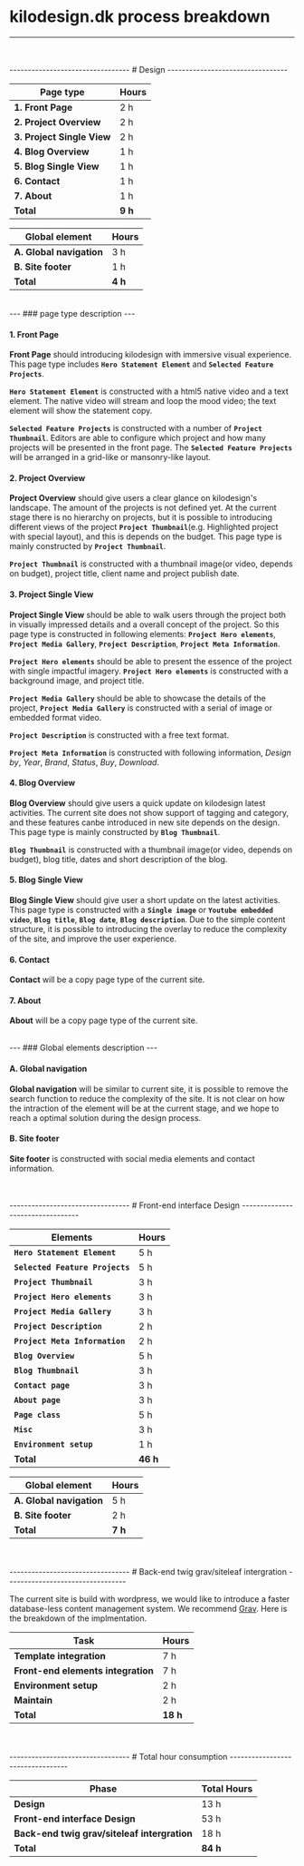 # kilodesign.dk process breakdown
---------------------------------
<br>
<br>
---------------------------------
# Design
---------------------------------
<br>

| Page type                   | Hours     |
| --------------------------- | --------- |
| **1. Front Page**           | 2 h       |
| **2. Project Overview**     | 2 h       |
| **3. Project Single View**  | 2 h       |
| **4. Blog Overview**        | 1 h       |
| **5. Blog Single View**     | 1 h       |
| **6. Contact**              | 1 h       |
| **7. About**                | 1 h       |
| **Total**                   | **9 h**   |

| Global element              | Hours     |
| --------------------------- | --------- |
| **A. Global navigation**    | 3 h       |
| **B. Site footer**          | 1 h       |
| **Total**                   | **4 h**   |

<br>
---
### page type description
---

#### 1. Front Page
**Front Page** should introducing kilodesign with immersive visual experience. This page type includes **`Hero Statement Element`** and **`Selected Feature Projects`**.

**`Hero Statement Element`** is constructed with a html5 native video and a text element. The native video will stream and loop the mood video; the text element will show the statement copy.

**`Selected Feature Projects`** is constructed with a number of **`Project Thumbnail`**. Editors are able to configure which project and how many projects will be presented in the front page. The **`Selected Feature Projects`** will be arranged in a grid-like or mansonry-like layout.

#### 2. Project Overview
**Project Overview** should give users a clear glance on kilodesign's landscape. The amount of the projects is not defined yet. At the current stage there is no hierarchy on projects, but it is possible to introducing different views of the project **`Project Thumbnail`**(e.g. Highlighted project with special layout), and this is depends on the budget. This page type is mainly constructed by **`Project Thumbnail`**.

**`Project Thumbnail`** is constructed with a thumbnail image(or video, depends on budget), project title, client name and project publish date.

#### 3. Project Single View
**Project Single View** should be able to walk users through the project both in visually impressed details and a overall concept of the project. So this page type is constructed in following elements: **`Project Hero
elements`**, **`Project Media Gallery`**, **`Project Description`**, **`Project Meta Information`**.

**`Project Hero elements`** should be able to present the essence of the project with single impactful imagery. **`Project Hero elements`** is constructed with a background image, and project title.

**`Project Media Gallery`** should be able to showcase the details of the project, **`Project Media Gallery`** is constructed with a serial of image or embedded format video.

**`Project Description`** is constructed with a free text format.

**`Project Meta Information`** is constructed with following information, *Design by*, *Year*, *Brand*, *Status*, *Buy*, *Download*.

#### 4. Blog Overview
**Blog Overview** should give users a quick update on kilodesign latest activities. The current site does not show support of tagging and category, and these features canbe introduced in new site depends on the design.
This page type is mainly constructed by **`Blog Thumbnail`**.

**`Blog Thumbnail`** is constructed with a thumbnail image(or video, depends on budget), blog title, dates and short description of the blog.

#### 5. Blog Single View
**Blog Single View** should give user a short update on the latest activities. This page type is constructed with a **`Single image`** or **`Youtube embedded video`**, **`Blog title`**, **`Blog date`**, **`Blog description`**. Due to the simple content structure, it is possible to introducing the overlay to reduce the complexity of the site, and improve the user experience.

#### 6. Contact
**Contact** will be a copy page type of the current site.

#### 7. About
**About** will be a copy page type of the current site.

<br>
---
### Global elements description
---

#### A. Global navigation
**Global navigation** will be similar to current site, it is possible to remove the search function to reduce the complexity of the site. It is not clear on how the intraction of the element will be at the current stage, and we hope to reach a optimal solution during the design process.

#### B. Site footer
**Site footer** is constructed with social media elements and contact information.

<br>
<br>
---------------------------------
# Front-end interface Design
---------------------------------
<br>

| Elements                                | Hours     |
| --------------------------------------- | --------- |
| **`Hero Statement Element`**            | 5 h       |
| **`Selected Feature Projects`**         | 5 h       |
| **`Project Thumbnail`**                 | 3 h       |
| **`Project Hero elements`**             | 3 h       |
| **`Project Media Gallery`**             | 3 h       |
| **`Project Description`**               | 2 h       |
| **`Project Meta Information`**          | 2 h       |
| **`Blog Overview`**                     | 5 h       |
| **`Blog Thumbnail`**                    | 3 h       |
| **`Contact page`**                      | 3 h       |
| **`About page`**                        | 3 h       |
| **`Page class`**                        | 5 h       |
| **`Misc`**                              | 3 h       |
| **`Environment setup`**                 | 1 h       |
| **Total**                               | **46 h**   |

| Global element              | Hours     |
| --------------------------- | --------- |
| **A. Global navigation**    | 5 h       |
| **B. Site footer**          | 2 h       |
| **Total**                   | **7 h**   |


<br>
<br>
---------------------------------
# Back-end twig grav/siteleaf intergration
---------------------------------
<br>

The current site is build with wordpress, we would like to introduce a faster database-less content management system. We recommend [Grav](https://getgrav.org/). Here is the breakdown of the implmentation.


| Task                                        | Hours     |
| ------------------------------------------- | --------- |
| **Template integration**                    | 7 h       |
| **Front-end elements integration**          | 7 h       |
| **Environment setup**                       | 2 h       |
| **Maintain**                                | 2 h       |
| **Total**                                   | **18 h**   |




<br>
<br>
---------------------------------
# Total hour consumption
---------------------------------


| Phase                                               | Total Hours     |
| --------------------------------------------------- | ---------       |
| **Design**                                          | 13 h            |
| **Front-end interface Design**                      | 53 h            |
| **Back-end twig grav/siteleaf intergration**        | 18 h            |
| **Total**                                           | **84 h**        |
